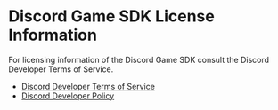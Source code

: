 # Discord Game SDK License Information

For licensing information of the Discord Game SDK
consult the Discord Developer Terms of Service.

- [Discord Developer Terms of Service](https://discord.com/developers/docs/policies-and-agreements/developer-terms-of-service)
- [Discord Developer Policy](https://discord.com/developers/docs/policies-and-agreements/developer-policy)
